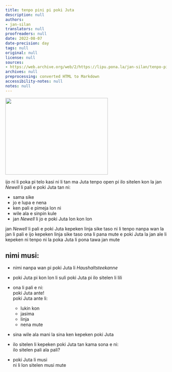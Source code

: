 ```yaml
---
title: tenpo pini pi poki Juta
description: null
authors:
- jan-silan
translators: null
proofreaders: null
date: 2022-08-07
date-precision: day
tags: null
original: null
license: null
sources:
- https://web.archive.org/web/2/https://lipu.pona.la/jan-silan/tenpo-pini-pi-poki-juta
archives: null
preprocessing: converted HTML to Markdown
accessibility-notes: null
notes: null
---
```


<img src="https://upload.wikimedia.org/wikipedia/commons/c/ca/Original_Utah_Teapot.jpg" style="width:320px;height:240px;">

ijo ni li poka pi telo kasi
ni li tan ma Juta
tenpo open pi ilo sitelen kon la jan *Newell* li pali e poki Juta tan ni:
* sama sike
* jo e lupa e nena
* ken pali e pimeja lon ni
* wile ala e sinpin kule
* jan *Newell* li jo e poki Juta lon kon lon

jan *Newell* li pali e poki Juta kepeken linja sike taso
ni li tenpo nanpa wan la jan li pali e ijo kepeken linja sike taso
ona li pana mute e poki Juta la jan ale li kepeken ni
tenpo ni la poka Juta li pona tawa jan mute

## nimi musi:

* nimi nanpa wan pi poki Juta li *Haushaltsteekanne*
* poki Juta pi kon lon li suli
poki Juta pi ilo sitelen li lili
* ona li pali e ni:  
  poki Juta ante!  
  poki Juta ante li:

    * lukin kon
    * jasima
    * linja
    * nena mute

* sina wile ala mani la sina ken kepeken poki Juta
* ilo sitelen li kepeken poki Juta tan kama sona e ni:  
  ilo sitelen pali ala pali?
* poki Juta li musi  
  ni li lon sitelen musi mute
